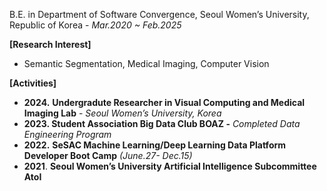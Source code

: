 B.E. in Department of Software Convergence, Seoul Women’s University, Republic of Korea - *Mar.2020 ~ Feb.2025*

**[Research Interest]**

- Semantic Segmentation, Medical Imaging, Computer Vision

**[Activities]**

- **2024.** **Undergradute Researcher in Visual Computing and Medical Imaging Lab** - *Seoul Women’s University, Korea*
- **2023. Student Association Big Data Club BOAZ -** *Completed Data Engineering Program*
- **2022.** **SeSAC Machine Learning/Deep Learning Data Platform Developer Boot Camp** *(June.27- Dec.15)*
- **2021**. **Seoul Women’s University Artificial Intelligence Subcommittee AtoI**




